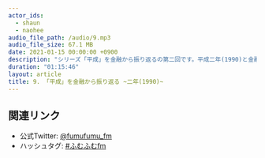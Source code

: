 ```yaml
---
actor_ids:
  - shaun
  - naohee
audio_file_path: /audio/9.mp3
audio_file_size: 67.1 MB
date: 2021-01-15 00:00:00 +0900
description: "シリーズ「平成」を金融から振り返るの第二回です。平成二年(1990)と金融の動きについて話しています。"
duration: "01:15:46"
layout: article
title: 9. 「平成」を金融から振り返る ~二年(1990)~
---
```


## 関連リンク

- 公式Twitter: [@fumufumu_fm](https://twitter.com/fumufumu_fm)
- ハッシュタグ: [#ふむふむfm](https://twitter.com/hashtag/ふむふむfm?src=hash)
